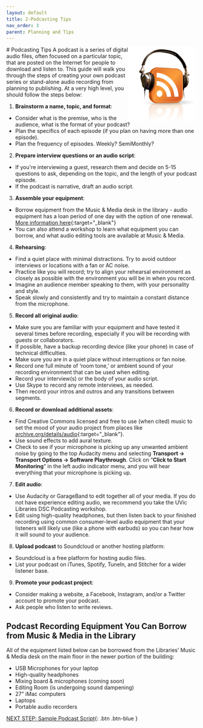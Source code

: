 ```yaml
---
layout: default
title: 2-Podcasting Tips
nav_order: 3
parent: Planning and Tips
---
```

<img src="images/podcasting-logo.png" style="float:right;width:180px;" alt="podcasting icon">
# Podcasting Tips
A podcast is a series of digital audio files, often focused on a particular topic, that are posted on the Internet for people to download and listen to. This guide will walk you through the steps of creating your own podcast series or stand-alone audio recording from planning to publishing. At a very high level, you should follow the steps below:

1. **Brainstorm a name, topic, and format**:
- Consider what is the premise, who is the audience, what is the format of your podcast?
- Plan the specifics of each episode (if you plan on having more than one episode).
- Plan the frequency of episodes. Weekly? SemiMonthly?
2. **Prepare interview questions or an audio script**:
- If you're interviewing a guest, research them and decide on 5-15 questions to ask, depending on the topic, and the length of your podcast episode.
- If the podcast is narrative, draft an audio script.
3. **Assemble your equipment**:
- Borrow equipment from the Music & Media desk in the library - audio equipment has a loan period of one day with the option of one renewal. [More information here](https://www.uvic.ca/library/use/borrow/av/index.php){:target="_blank"}
- You can also attend a workshop to learn what equipment you can borrow, and what audio editing tools are available at Music & Media.
4. **Rehearsing**:
- Find a quiet place with minimal distractions. Try to avoid outdoor interviews or locations with a fan or AC noise.
- Practice like you will record; try to align your rehearsal environment as closely as possible with the environment you will be in when you record.
- Imagine an audience member speaking to them, with your personality and style.
- Speak slowly and consistently and try to maintain a constant distance from the microphone.
5. **Record all original audio**:
- Make sure you are familiar with your equipment and have tested it several times before recording, especially if you will be recording with guests or collaborators.
- If possible, have a backup recording device (like your phone) in case of technical difficulties.
- Make sure you are in a quiet place without interruptions or fan noise.
- Record one full minute of ‘room tone,’ or ambient sound of your recording environment that can be used when editing.
- Record your interview(s) or the body of your audio script.
- Use Skype to record any remote interviews, as needed.
- Then record your intros and outros and any transitions between segments.
6. **Record or download additional assets**:
- Find Creative Commons licensed and free to use (when cited) music to set the mood of your audio project from places like [archive.org/details/audio](https://archive.org/details/audio){:target="_blank"}.
- Use sound effects to add aural texture.
- Check to see if your microphone is picking up any unwanted ambient noise by going to the top Audacity menu and selecting **Transport -> Transport Options -> Software Playthrough**. Click on “**Click to Start Monitoring**” in the left audio indicator menu, and you will hear everything that your microphone is picking up.
7. **Edit audio**: 
- Use Audacity or GarageBand to edit together all of your media. If you do not have experience editing audio, we recommend you take the UVic Libraries DSC Podcasting workshop.
- Edit using high-quality headphones, but then listen back to your finished recording using common consumer-level audio equipment that your listeners will likely use (like a phone with earbuds) so you can hear how it will sound to your audience.
8. **Upload podcast** to Soundcloud or another hosting platform:
- Soundcloud is a free platform for hosting audio files.
- List your podcast on iTunes, Spotify, TuneIn, and Stitcher for a wider listener base.
9. **Promote your podcast project**:
- Consider making a website, a Facebook, Instagram, and/or a Twitter account to promote your podcast.
- Ask people who listen to write reviews.

## Podcast Recording Equipment You Can Borrow from Music & Media in the Library
All of the equipment listed below can be borrowed from the Libraries’ Music & Media desk on the main floor in the newer portion of the building:
- USB Microphones for your laptop
- High-quality headphones
- Mixing board & microphones (coming soon)
- Editing Room (is undergoing sound dampening)
- 27” iMac computers
- Laptops
- Portable audio recorders

[NEXT STEP: Sample Podcast Script](sample-podcast-script.html){: .btn .btn-blue }
